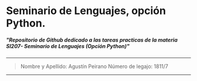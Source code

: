 # Seminario de Lenguajes, opción Python.
##### "Repositorio de Github dedicado a las tareas practicas de la materia SI207- Seminario de Lenguajes (Opción Python)"
--------
> Nombre y Apellido: Agustín Peirano
> Número de legajo: 1811/7
--------
